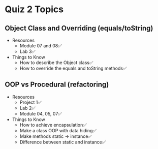 # Quiz 2 Topics

## Object Class and Overriding (equals/toString)
- Resources
    - Module 07 and 08✅
    - Lab 3✅
- Things to Know
    - How to describe the Object class✅
    - How to override the equals and toString methods✅

## OOP vs Procedural (refactoring)
- Resources
    - Project 1✅
    - Lab 2✅
    - Module 04, 05, 07✅
- Things to Know
    - How to achieve encapsulation✅
    - Make a class OOP with data hiding✅
    - Make methods static -> instance✅
    - Difference between static and instance✅
